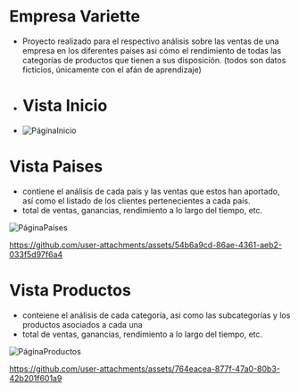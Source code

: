 # Empresa Variette 
- Proyecto realizado para el respectivo análisis sobre las ventas de una empresa en los diferentes paises asi cómo el rendimiento de todas las categorías de productos que tienen a sus disposición. (todos son datos ficticios, únicamente con el afán de aprendizaje)

- # Vista Inicio
  
- ![PáginaInicio](https://github.com/user-attachments/assets/f4f7079c-b93b-46fa-ac35-98cda3cb72f1)

# Vista Paises
- contiene el análisis de cada país y las ventas que estos han aportado, así como el listado de los clientes pertenecientes a cada país.
-  total de ventas, ganancias, rendimiento a lo largo del tiempo, etc.

![PáginaPaíses](https://github.com/user-attachments/assets/27c3d7cf-2209-4656-8c71-1c0c9435ed31)

https://github.com/user-attachments/assets/54b6a9cd-86ae-4361-aeb2-033f5d97f6a4


# Vista Productos 
- conteiene el análisis de cada categoría, asi como las subcategorías y los productos asociados a cada una
- total de ventas, ganancias, rendimiento a lo largo del tiempo, etc.

  
![PáginaProductos](https://github.com/user-attachments/assets/0037134e-ef24-4db2-8876-7897313a4acf)

https://github.com/user-attachments/assets/764eacea-877f-47a0-80b3-42b201f601a9


